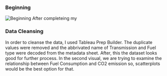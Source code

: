 ### Beginning
![Beginning](https://user-images.githubusercontent.com/109762085/206871316-dd537b56-6578-4eb2-844c-7253c801e96c.jpg)
After completeing my 

### Data Cleansing
In order to cleanse the data, I used Tableau Prep Builder. The duplicate values were removed and the abbrivated name of Transmission and Fuel type were decoded from the metadata sheet. After, this the dataset looks good for further process. In the second visual, we are trying to examine the relationship between Fuel Consumption and CO2 emission so, scatterplots would be the best option for that. 
